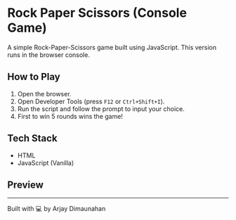 # Rock Paper Scissors (Console Game)

A simple Rock-Paper-Scissors game built using JavaScript. This version runs in the browser console.

## How to Play

1. Open the browser.
2. Open Developer Tools (press `F12` or `Ctrl+Shift+I`).
3. Run the script and follow the prompt to input your choice.
4. First to win 5 rounds wins the game!

## Tech Stack

- HTML
- JavaScript (Vanilla)

## Preview

---

Built with 💻 by Arjay Dimaunahan
